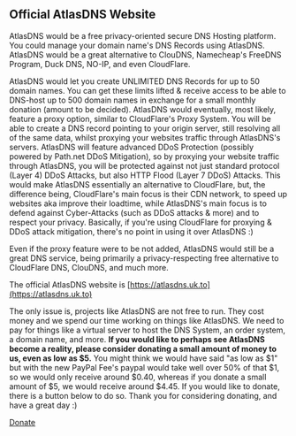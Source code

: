 
## Official AtlasDNS Website

AtlasDNS would be a free privacy-oriented secure DNS Hosting platform. You could manage your domain name's DNS Records using AtlasDNS. AtlasDNS would be a great alternative to ClouDNS, Namecheap's FreeDNS Program, Duck DNS, NO-IP, and even CloudFlare.

AtlasDNS would let you create UNLIMITED DNS Records for up to 50 domain names. You can get these limits lifted & receive access to be able to DNS-host up to 500 domain names in exchange for a small monthly donation (amount to be decided). AtlasDNS would eventually, most likely, feature a proxy option, similar to CloudFlare's Proxy System. You will be able to create a DNS record pointing to your origin server, still resolving all of the same data, whilst proxying your websites traffic through AtlasDNS's servers. AtlasDNS will feature advanced DDoS Protection (possibly powered by Path.net DDoS Mitigation), so by proxying your website traffic through AtlasDNS, you will be protected against not just standard protocol (Layer 4) DDoS Attacks, but also HTTP Flood (Layer 7 DDoS) Attacks. This would make AtlasDNS essentially an alternative to CloudFlare, but, the difference being, CloudFlare's main focus is their CDN network, to speed up websites aka improve their loadtime, while AtlasDNS's main focus is to defend against Cyber-Attacks (such as DDoS attacks & more) and to respect your privacy. Basically, if you're using CloudFlare for proxying & DDoS attack mitigation, there's no point in using it over AtlasDNS :)

Even if the proxy feature were to be not added, AtlasDNS would still be a great DNS service, being primarily a privacy-respecting free alternative to CloudFlare DNS, ClouDNS, and much more.

The official AtlasDNS website is [https://atlasdns.uk.to](https://atlasdns.uk.to)

The only issue is, projects like AtlasDNS are not free to run. They cost money and we spend our time working on things like AtlasDNS. We need to pay for things like a virtual server to host the DNS System, an order system, a domain name, and more. **If you would like to perhaps see AtlasDNS become a reality, please consider donating a small amount of money to us, even as low as $5\.** You might think we would have said "as low as $1" but with the new PayPal Fee's paypal would take well over 50% of that $1, so we would only receive around $0.40, whereas if you donate a small amount of $5, we would receive around $4.45\. If you would like to donate, there is a button below to do so. Thank you for considering donating, and have a great day :)

[Donate](https://www.paypal.com/donate?hosted_button_id=MBSGS9FFWADWJ)




